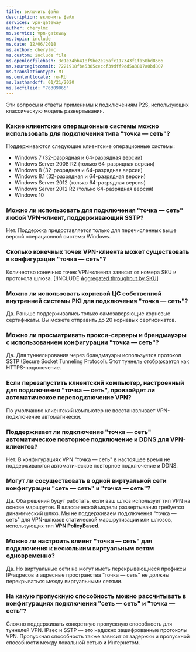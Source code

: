 ```yaml
---
title: включить файл
description: включить файл
services: vpn-gateway
author: cherylmc
ms.service: vpn-gateway
ms.topic: include
ms.date: 12/06/2018
ms.author: cherylmc
ms.custom: include file
ms.openlocfilehash: 3c1e34bb418f9be2e26afc117343f1fa50bd8566
ms.sourcegitcommit: 7221918fbe5385ceccf39dff9dd5a3817a0bd807
ms.translationtype: MT
ms.contentlocale: ru-RU
ms.lasthandoff: 01/21/2020
ms.locfileid: "76309065"
---
```

Эти вопросы и ответы применимы к подключениям P2S, использующих классическую модель развертывания.

### <a name="what-client-operating-systems-can-i-use-with-point-to-site"></a>Какие клиентские операционные системы можно использовать для подключения типа "точка — сеть"?

Поддерживаются следующие клиентские операционные системы:

* Windows 7 (32-разрядная и 64-разрядная версии)
* Windows Server 2008 R2 (только 64-разрядная версия)
* Windows 8 (32-разрядная и 64-разрядная версии)
* Windows 8.1 (32-разрядная и 64-разрядная версии)
* Windows Server 2012 (только 64-разрядная версия)
* Windows Server 2012 R2 (только 64-разрядная версия)
* Windows 10

### <a name="can-i-use-any-software-vpn-client-that-supports-sstp-for-point-to-site"></a>Можно ли использовать для подключения "точка — сеть" любой VPN-клиент, поддерживающий SSTP?

Нет. Поддержка предоставляется только для перечисленных выше версий операционной системы Windows.

### <a name="how-many-vpn-client-endpoints-can-exist-in-my-point-to-site-configuration"></a>Сколько конечных точек VPN-клиента может существовать в конфигурации "точка — сеть"?

Количество конечных точек VPN-клиента зависит от номера SKU и протокола шлюза.
[!INCLUDE [Aggregated throughput by SKU](./vpn-gateway-table-gwtype-aggtput-include.md)]

### <a name="can-i-use-my-own-internal-pki-root-ca-for-point-to-site-connectivity"></a>Можно ли использовать корневой ЦС собственной внутренней системы PKI для подключения "точка — сеть"?

Да. Раньше поддерживались только самозаверяющие корневые сертификаты. Вы можете отправить до 20 корневых сертификатов.

### <a name="can-i-traverse-proxies-and-firewalls-by-using-point-to-site"></a>Можно ли просматривать прокси-серверы и брандмауэры с использованием конфигурации "точка — сеть"?

Да. Для туннелирования через брандмауэры используется протокол SSTP (Secure Socket Tunneling Protocol). Этот туннель отображается как HTTPS-подключение.

### <a name="if-i-restart-a-client-computer-configured-for-point-to-site-will-the-vpn-automatically-reconnect"></a>Если перезапустить клиентский компьютер, настроенный для подключения "точка — сеть", произойдет ли автоматическое переподключение VPN?

По умолчанию клиентский компьютер не восстанавливает VPN-подключение автоматически.

### <a name="does-point-to-site-support-auto-reconnect-and-ddns-on-the-vpn-clients"></a>Поддерживает ли подключение "точка — сеть" автоматическое повторное подключение и DDNS для VPN-клиентов?

Нет. В конфигурациях VPN "точка — сеть" в настоящее время не поддерживаются автоматическое повторное подключение и DDNS.

### <a name="can-i-have-site-to-site-and-point-to-site-configurations-for-the-same-virtual-network"></a>Могут ли сосуществовать в одной виртуальной сети конфигурации "сеть — сеть" и "точка — сеть"?

Да. Оба решения будут работать, если ваш шлюз использует тип VPN на основе маршрутов. В классической модели развертывания требуется динамический шлюз. Мы не поддерживаем подключения "точка — сеть" для VPN-шлюзов статической маршрутизации или шлюзов, использующих тип **VPN PolicyBased**.

### <a name="can-i-configure-a-point-to-site-client-to-connect-to-multiple-virtual-networks-at-the-same-time"></a>Можно ли настроить клиент "точка — сеть" для подключения к нескольким виртуальным сетям одновременно?

Да. Но виртуальные сети не могут иметь перекрывающиеся префиксы IP-адресов и адресные пространства "точка — сеть" не должны перекрываться между виртуальными сетями.

### <a name="how-much-throughput-can-i-expect-through-site-to-site-or-point-to-site-connections"></a>На какую пропускную способность можно рассчитывать в конфигурациях подключения "сеть — сеть" и "точка — сеть"?

Сложно поддерживать конкретную пропускную способность для туннелей VPN. IPsec и SSTP — это надежно зашифрованные протоколы VPN. Пропускная способность также зависит от задержки и пропускной способности между локальной сетью и Интернетом.
